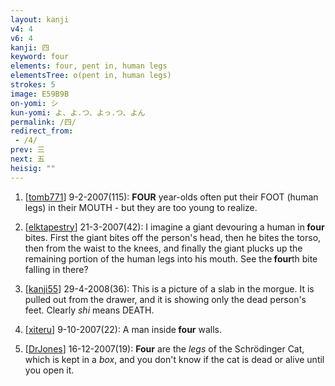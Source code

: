 ```yaml
---
layout: kanji
v4: 4
v6: 4
kanji: 四
keyword: four
elements: four, pent in, human legs
elementsTree: o(pent in, human legs)
strokes: 5
image: E59B9B
on-yomi: シ
kun-yomi: よ、よ.つ、よっ.つ、よん
permalink: /四/
redirect_from:
 - /4/
prev: 三
next: 五
heisig: ""
---
```


1) [<a href="http://kanji.koohii.com/profile/tomb771">tomb771</a>] 9-2-2007(115): <strong>FOUR</strong> year-olds often put their FOOT (human legs) in their MOUTH - but they are too young to realize.

2) [<a href="http://kanji.koohii.com/profile/elktapestry">elktapestry</a>] 21-3-2007(42): I imagine a giant devouring a human in<strong> four</strong> bites. First the giant bites off the person&#039;s head, then he bites the torso, then from the waist to the knees, and finally the giant plucks up the remaining portion of the human legs into his mouth. See the<strong> four</strong>th bite falling in there?

3) [<a href="http://kanji.koohii.com/profile/kanji55">kanji55</a>] 29-4-2008(36): This is a picture of a slab in the morgue. It is pulled out from the drawer, and it is showing only the dead person&#039;s feet. Clearly <em>shi</em> means DEATH.

4) [<a href="http://kanji.koohii.com/profile/xiteru">xiteru</a>] 9-10-2007(22): A man inside<strong> four</strong> walls.

5) [<a href="http://kanji.koohii.com/profile/DrJones">DrJones</a>] 16-12-2007(19): <strong>Four</strong> are the <em>legs</em> of the Schrödinger Cat, which is kept in a <em>box</em>, and you don&#039;t know if the cat is dead or alive until you open it.

